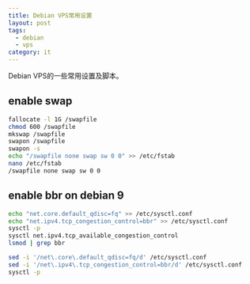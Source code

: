 ```yaml
---
title: Debian VPS常用设置
layout: post
tags:
  - debian
  - vps
category: it
---
```

Debian VPS的一些常用设置及脚本。
## enable swap
```bash
fallocate -l 1G /swapfile
chmod 600 /swapfile
mkswap /swapfile
swapon /swapfile
swapon -s
echo "/swapfile none swap sw 0 0" >> /etc/fstab
nano /etc/fstab
/swapfile none swap sw 0 0
```
<!-- more -->

## enable bbr on debian 9
```bash
echo "net.core.default_qdisc=fq" >> /etc/sysctl.conf
echo "net.ipv4.tcp_congestion_control=bbr" >> /etc/sysctl.conf
sysctl -p
sysctl net.ipv4.tcp_available_congestion_control
lsmod | grep bbr

sed -i '/net\.core\.default_qdisc=fq/d' /etc/sysctl.conf
sed -i '/net\.ipv4\.tcp_congestion_control=bbr/d' /etc/sysctl.conf
sysctl -p
```